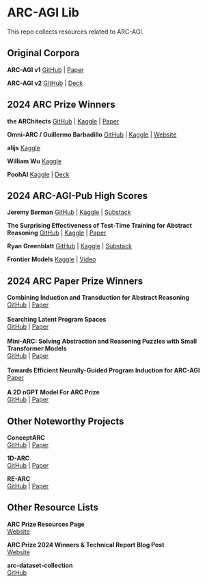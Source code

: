 # ARC-AGI Lib

This repo collects resources related to ARC-AGI.

## Original Corpora

**ARC-AGI v1** [GitHub](https://GitHub.com/fchollet/ARC-AGI) | [Paper](https://arxiv.org/pdf/1911.01547)

**ARC-AGI v2** [GitHub](https://GitHub.com/arcprize/ARC-AGI-2) | [Deck](https://docs.google.com/presentation/d/1hQrGh5YI6MK3PalQYSQs4CQERrYBQZue8PBLjjHIMgI/edit?slide=id.g33afc1f2bc4_0_0#slide=id.g33afc1f2bc4_0_0)

## 2024 ARC Prize Winners

**the ARChitects** [GitHub](https://GitHub.com/da-fr/arc-prize-2024/) | [Kaggle](https://www.kaggle.com/code/gregkamradt/arc-prize-v8?scriptVersionId=211457842) | [Paper](https://da-fr.GitHub.io/arc-prize-2024/the_architects.pdf)

**Omni-ARC / Guillermo Barbadillo** [GitHub](https://GitHub.com/ironbar/arc24) | [Kaggle](https://www.kaggle.com/code/ironbar/single-task-test-time-fine-tuning-for-arc24?scriptVersionId=199282752) | [Website](https://ironbar.GitHub.io/arc24/05_Solution_Summary/)

**alijs** [Kaggle](https://www.kaggle.com/code/gregkamradt/arc-prize-2024-solution-4th-place-score-40-811b72)

**William Wu** [Kaggle](https://www.kaggle.com/code/gregkamradt/small-sample-arc24)

**PoohAI** [Kaggle](https://www.kaggle.com/code/gregkamradt/arc-prize-2024-8th-place-solution) | [Deck](https://drive.google.com/file/d/1kTom9M54LVfLbPDQHpGgfUs3y1IYIpy2/view)

## 2024 ARC-AGI-Pub High Scores

**Jeremy Berman** [GitHub](https://GitHub.com/jerber/arc_agi) | [Kaggle](https://www.kaggle.com/code/jerber/jeremy-arc) | [Substack](https://jeremyberman.substack.com/p/how-i-got-a-record-536-on-arc-agi)

**The Surprising Effectiveness of
Test-Time Training for Abstract Reasoning** [GitHub](https://GitHub.com/ekinakyurek/marc) | [Kaggle](https://www.kaggle.com/code/xu3cpn/ensemble-induction-and-transduction) | [Paper](https://ekinakyurek.GitHub.io/papers/ttt.pdf)

**Ryan Greenblatt** [GitHub](https://GitHub.com/rgreenblatt/arc_draw_more_samples_pub) | [Kaggle](https://www.kaggle.com/code/rgreenblatt/rg-basic-ported-submission) | [Substack](https://redwoodresearch.substack.com/p/getting-50-sota-on-arc-agi-with-gpt)

**Frontier Models** [Kaggle](https://www.kaggle.com/code/gregkamradt/using-frontier-models-on-arc-agi-via-langchain) | [Video](https://www.youtube.com/watch?v=crhrzhVjWog)

## 2024 ARC Paper Prize Winners

**Combining Induction and Transduction for Abstract Reasoning**<br>[GitHub](https://github.com/xu3kev/BARC) | [Paper](https://arxiv.org/pdf/2411.02272)
<br><br>
**Searching Latent Program Spaces**<br>[GitHub](https://github.com/clement-bonnet/lpn) | [Paper](https://arxiv.org/pdf/2411.08706)
<br><br>
**Mini-ARC: Solving Abstraction and Reasoning Puzzles with Small Transformer Models**<br>[GitHub](https://github.com/pfletcherhill/mini-arc) | [Paper](https://www.paulfletcherhill.com/mini-arc.pdf)
<br><br>
**Towards Efficient Neurally-Guided Program Induction for ARC-AGI**<br>[Paper](https://arxiv.org/pdf/2411.17708)
<br><br>
**A 2D nGPT Model For ARC Prize**<br>[GitHub](https://github.com/jfpuget/ARC-AGI-Challenge-2024/) | [Paper](https://github.com/jfpuget/ARC-AGI-Challenge-2024/blob/main/arc.pdf)

## Other Noteworthy Projects

**ConceptARC**<br>[GitHub](https://GitHub.com/victorvikram/ConceptARC) | [Paper](https://arxiv.org/pdf/2305.07141)

**1D-ARC**<br>[GitHub](https://GitHub.com/khalil-research/1D-ARC) | [Paper](https://arxiv.org/pdf/2305.18354)

**RE-ARC**<br>[GitHub](https://GitHub.com/michaelhodel/re-arc) | [Paper](https://arxiv.org/pdf/2404.07353)


## Other Resource Lists

**ARC Prize Resources Page**<br>[Website](https://arcprize.org/resources)

**ARC Prize 2024 Winners & Technical Report Blog Post**<br>[Website](https://arcprize.org/blog/arc-prize-2024-winners-technical-report)

**arc-dataset-collection**<br>[GitHub](https://GitHub.com/neoneye/arc-dataset-collection)
